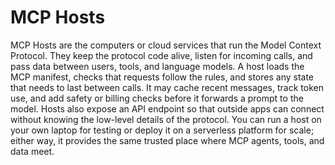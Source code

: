 # MCP Hosts

MCP Hosts are the computers or cloud services that run the Model Context Protocol. They keep the protocol code alive, listen for incoming calls, and pass data between users, tools, and language models. A host loads the MCP manifest, checks that requests follow the rules, and stores any state that needs to last between calls. It may cache recent messages, track token use, and add safety or billing checks before it forwards a prompt to the model. Hosts also expose an API endpoint so that outside apps can connect without knowing the low-level details of the protocol. You can run a host on your own laptop for testing or deploy it on a serverless platform for scale; either way, it provides the same trusted place where MCP agents, tools, and data meet.